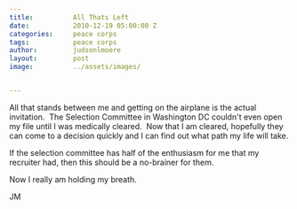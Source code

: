 ```yaml
---
title:			All Thats Left
date:			2010-12-19 05:00:00 Z
categories:		peace corps
tags:			peace corps
author:			judsonlmoore
layout:			post
image:			../assets/images/


---
```


All that stands between me and getting on the airplane is the actual invitation.  The Selection Committee in Washington DC couldn't even open my file until I was medically cleared.  Now that I am cleared, hopefully they can come to a decision quickly and I can find out what path my life will take.

If the selection committee has half of the enthusiasm for me that my recruiter had, then this should be a no-brainer for them.

Now I really am holding my breath.

JM
